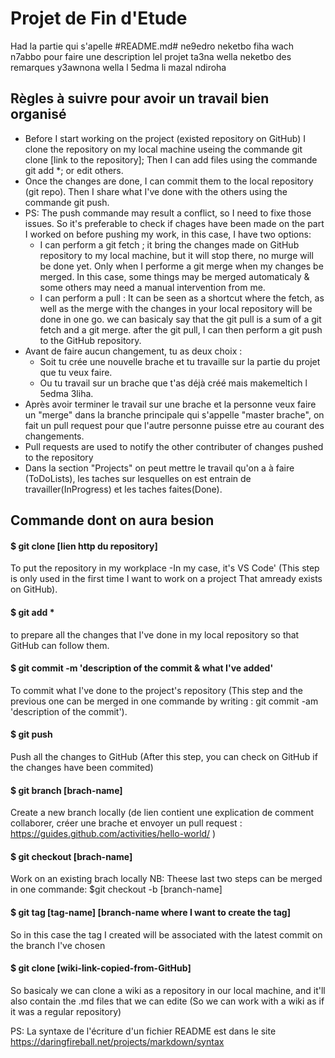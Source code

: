 # Projet de Fin d'Etude
Had la partie qui s'apelle #README.md# ne9edro neketbo fiha wach n7abbo pour faire une description lel projet ta3na wella neketbo des remarques y3awnona wella l 5edma li mazal ndiroha

## Règles à suivre pour avoir un travail bien organisé
- Before I start working on the project (existed repository on GitHub) I clone the repository on my local machine useing the commande git clone [link to the repository]; Then I can add files using the commande git add *; or edit others.
- Once the changes are done, I can commit them to the local repository (git repo). Then I share what I've done with the others using the commande git push.
- PS: The push commande may result a conflict, so I need to fixe those issues. So it's preferable to check if chages have been made on the part I worked on before pushing my work, in this case, I have two options:
  * I can perform a git fetch ; it bring the changes made on GitHub repository to my local machine, but it will stop there, no murge will be done yet. Only when I performe a git merge when my changes be merged. In this case, some things may be merged automaticaly & some others may need a manual intervention from me.
  * I can perform a pull : It can be seen as a shortcut where the fetch, as well as the merge with the changes in your local repository will be done in one go. we can basicaly say that the git pull is a sum of a git fetch and a git merge. after the git pull, I can then perform a git push to the GitHub repository.
- Avant de faire aucun changement, tu as deux choix :
  * Soit tu crée une nouvelle brache et tu travaille sur la partie du projet que tu veux faire.
  * Ou tu travail sur un brache que t'as déjà créé mais makemeltich l 5edma 3liha.
- Après avoir terminer le travail sur une brache et la personne veux faire un "merge" dans la branche principale qui s'appelle "master brache", on fait un pull request pour que l'autre personne puisse etre au courant des changements.
- Pull requests are used to notify the other contributer of changes pushed to the repository
- Dans la section "Projects" on peut mettre le travail qu'on a à faire (ToDoLists), les taches sur lesquelles on est entrain de travailler(InProgress) et les taches faites(Done).

## Commande dont on aura besion 
#### $ git clone [lien http du repository]
To put the repository in my workplace -In my case, it's VS Code' (This step is only used in the first time I want to work on a project That amready exists on GitHub).

#### $ git add *
to prepare all the changes that I've done in my local repository so that GitHub can follow them.

#### $ git commit -m 'description of the commit & what I've added'
To commit what I've done to the project's repository (This step and the previous one can be merged in one commande by writing : git commit -am 'description of the commit').

#### $ git push
Push all the changes to GitHub (After this step, you can check on GitHub if the changes have been commited)

#### $ git branch [brach-name]
Create a new branch locally (de lien contient une explication de comment collaborer, créer une brache et envoyer un pull request : https://guides.github.com/activities/hello-world/ )

#### $ git checkout [brach-name]
Work on an existing brach locally
NB: Theese last two steps can be merged in one commande: $git checkout -b [branch-name]

#### $ git tag [tag-name] [branch-name where I want to create the tag]
So in this case the tag I created will be associated with the latest commit on the branch I've chosen 

#### $ git clone [wiki-link-copied-from-GitHub]
So basicaly we can clone a wiki as a repository in our local machine, and it'll also contain the .md files that we can edite (So we can work with a wiki as if it was a regular repository) 

PS: La syntaxe de l'écriture d'un fichier README est dans le site https://daringfireball.net/projects/markdown/syntax 
